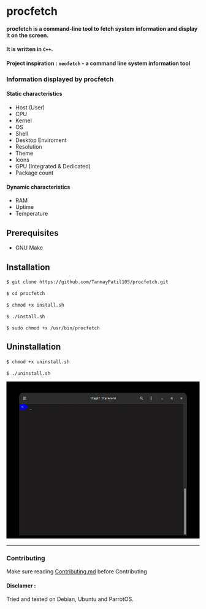 # procfetch

#### procfetch is a command-line tool to fetch system information and display it on the screen. 
#### It is written in `C++`. 
#### Project inspiration : `neofetch` - a command line system information tool

### Information displayed by procfetch
#### Static characteristics

* Host (User)
* CPU
* Kernel
* OS
* Shell
* Desktop Enviroment
* Resolution
* Theme
* Icons
* GPU (Integrated & Dedicated)
* Package count

#### Dynamic characteristics
* RAM
* Uptime
* Temperature

## Prerequisites

* GNU Make

## Installation

```
$ git clone https://github.com/TanmayPatil105/procfetch.git
 ```

```
$ cd procfetch
```

```
$ chmod +x install.sh
```
```
$ ./install.sh
```
```
$ sudo chmod +x /usr/bin/procfetch
```
## Uninstallation
```
$ chmod +x uninstall.sh
```
```
$ ./uninstall.sh
```

![](./images/tty.gif)

<hr/>

### Contributing

Make sure reading [Contributing.md](https://github.com/TanmayPatil105/procfetch/blob/main/CONTRIBUTING.md) before Contributing

#### Disclamer :
Tried and tested on Debian, Ubuntu and ParrotOS.

